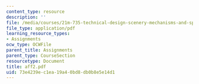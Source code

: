 ```yaml
---
content_type: resource
description: ''
file: /media/courses/21m-735-technical-design-scenery-mechanisms-and-special-effects-spring-2004/73e4239ec1ea19a40bd8db0b8e5e14d1_aff2.pdf
file_type: application/pdf
learning_resource_types:
- Assignments
ocw_type: OCWFile
parent_title: Assignments
parent_type: CourseSection
resourcetype: Document
title: aff2.pdf
uid: 73e4239e-c1ea-19a4-0bd8-db0b8e5e14d1
---
```

